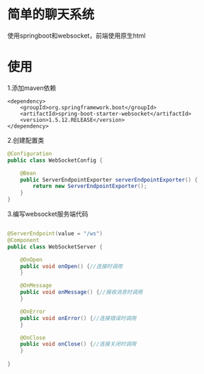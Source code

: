 # 简单的聊天系统
使用springboot和websocket，前端使用原生html


# 使用
1.添加maven依赖
```
<dependency>
    <groupId>org.springframework.boot</groupId>
    <artifactId>spring-boot-starter-websocket</artifactId>
    <version>1.5.12.RELEASE</version>
</dependency>
```
2.创建配置类
````java
@Configuration
public class WebSocketConfig {

    @Bean
    public ServerEndpointExporter serverEndpointExporter() {
        return new ServerEndpointExporter();
    }
}
````
3.编写websocket服务端代码
```java

@ServerEndpoint(value = "/ws")
@Component
public class WebSocketServer {

    @OnOpen
    public void onOpen() {//连接时调用
    }

    @OnMessage
    public void onMessage() {//接收消息时调用
    }

    @OnError
    public void onError() {//连接错误时调用
    }

    @OnClose
    public void onClose() {//连接关闭时调用
    }
    
}
```